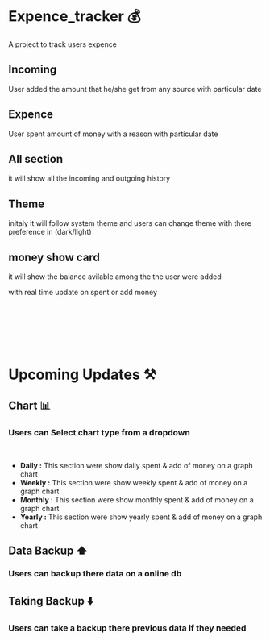 # Expence_tracker 💰

A project to track users expence 

## Incoming 

User added the amount that he/she get from any source  with particular date 

## Expence 
User spent amount of money with a reason with particular date

## All section

it will show all the incoming and outgoing history


## Theme 

initaly it will follow system theme and users can change theme with there preference in (dark/light)

## money show card

it will show the balance avilable among the the user were added 

with real time update on spent or add money


<br>
<br>
<br>
<br>
<br>



# Upcoming Updates ⚒️

## Chart 📊
   ### Users can Select chart type from a dropdown
   <br>

  - **Daily :**    This section were show daily spent  & add of money on a graph  chart 
  - **Weekly :**  This section were show weekly spent  & add of money on a graph  chart 
  - **Monthly :**  This section were show monthly spent  & add of money on a graph  chart 
  - **Yearly :**  This section were show yearly spent  & add of money on a graph  chart 

  ## Data Backup ⬆️

###  Users can backup there data on a online db 

  ## Taking Backup ⬇️

 ### Users can take a backup there previous data if they needed

    
